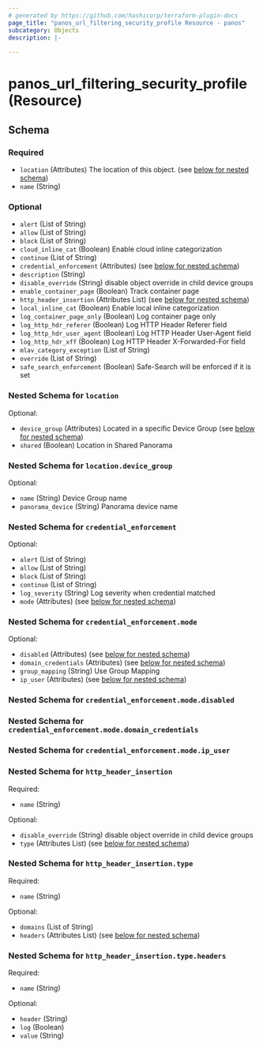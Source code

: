 ```yaml
---
# generated by https://github.com/hashicorp/terraform-plugin-docs
page_title: "panos_url_filtering_security_profile Resource - panos"
subcategory: Objects
description: |-
  
---
```


# panos_url_filtering_security_profile (Resource)





<!-- schema generated by tfplugindocs -->
## Schema

### Required

- `location` (Attributes) The location of this object. (see [below for nested schema](#nestedatt--location))
- `name` (String)

### Optional

- `alert` (List of String)
- `allow` (List of String)
- `block` (List of String)
- `cloud_inline_cat` (Boolean) Enable cloud inline categorization
- `continue` (List of String)
- `credential_enforcement` (Attributes) (see [below for nested schema](#nestedatt--credential_enforcement))
- `description` (String)
- `disable_override` (String) disable object override in child device groups
- `enable_container_page` (Boolean) Track container page
- `http_header_insertion` (Attributes List) (see [below for nested schema](#nestedatt--http_header_insertion))
- `local_inline_cat` (Boolean) Enable local inline categorization
- `log_container_page_only` (Boolean) Log container page only
- `log_http_hdr_referer` (Boolean) Log HTTP Header Referer field
- `log_http_hdr_user_agent` (Boolean) Log HTTP Header User-Agent field
- `log_http_hdr_xff` (Boolean) Log HTTP Header X-Forwarded-For field
- `mlav_category_exception` (List of String)
- `override` (List of String)
- `safe_search_enforcement` (Boolean) Safe-Search will be enforced if it is set

<a id="nestedatt--location"></a>
### Nested Schema for `location`

Optional:

- `device_group` (Attributes) Located in a specific Device Group (see [below for nested schema](#nestedatt--location--device_group))
- `shared` (Boolean) Location in Shared Panorama

<a id="nestedatt--location--device_group"></a>
### Nested Schema for `location.device_group`

Optional:

- `name` (String) Device Group name
- `panorama_device` (String) Panorama device name



<a id="nestedatt--credential_enforcement"></a>
### Nested Schema for `credential_enforcement`

Optional:

- `alert` (List of String)
- `allow` (List of String)
- `block` (List of String)
- `continue` (List of String)
- `log_severity` (String) Log severity when credential matched
- `mode` (Attributes) (see [below for nested schema](#nestedatt--credential_enforcement--mode))

<a id="nestedatt--credential_enforcement--mode"></a>
### Nested Schema for `credential_enforcement.mode`

Optional:

- `disabled` (Attributes) (see [below for nested schema](#nestedatt--credential_enforcement--mode--disabled))
- `domain_credentials` (Attributes) (see [below for nested schema](#nestedatt--credential_enforcement--mode--domain_credentials))
- `group_mapping` (String) Use Group Mapping
- `ip_user` (Attributes) (see [below for nested schema](#nestedatt--credential_enforcement--mode--ip_user))

<a id="nestedatt--credential_enforcement--mode--disabled"></a>
### Nested Schema for `credential_enforcement.mode.disabled`


<a id="nestedatt--credential_enforcement--mode--domain_credentials"></a>
### Nested Schema for `credential_enforcement.mode.domain_credentials`


<a id="nestedatt--credential_enforcement--mode--ip_user"></a>
### Nested Schema for `credential_enforcement.mode.ip_user`




<a id="nestedatt--http_header_insertion"></a>
### Nested Schema for `http_header_insertion`

Required:

- `name` (String)

Optional:

- `disable_override` (String) disable object override in child device groups
- `type` (Attributes List) (see [below for nested schema](#nestedatt--http_header_insertion--type))

<a id="nestedatt--http_header_insertion--type"></a>
### Nested Schema for `http_header_insertion.type`

Required:

- `name` (String)

Optional:

- `domains` (List of String)
- `headers` (Attributes List) (see [below for nested schema](#nestedatt--http_header_insertion--type--headers))

<a id="nestedatt--http_header_insertion--type--headers"></a>
### Nested Schema for `http_header_insertion.type.headers`

Required:

- `name` (String)

Optional:

- `header` (String)
- `log` (Boolean)
- `value` (String)